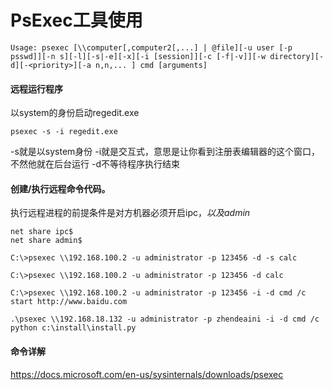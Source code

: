 # PsExec工具使用

```
Usage: psexec [\\computer[,computer2[,...] | @file][-u user [-p psswd]][-n s][-l][-s|-e][-x][-i [session]][-c [-f|-v]][-w directory][-d][-<priority>][-a n,n,... ] cmd [arguments]
```

#### 远程运行程序
以system的身份启动regedit.exe
```
psexec -s -i regedit.exe
```
-s就是以system身份
-i就是交互式，意思是让你看到注册表编辑器的这个窗口，不然他就在后台运行
-d不等待程序执行结束

#### 创建/执行远程命令代码。
执行远程进程的前提条件是对方机器必须开启ipc$，以及admin$
```
net share ipc$
net share admin$
```

```
C:\>psexec \\192.168.100.2 -u administrator -p 123456 -d -s calc
```

```
C:\>psexec \\192.168.100.2 -u administrator -p 123456 -d calc
```

```
C:\>psexec \\192.168.100.2 -u administrator -p 123456 -i -d cmd /c start http://www.baidu.com
```

``` 
.\psexec \\192.168.18.132 -u administrator -p zhendeaini -i -d cmd /c python c:\install\install.py
```

#### 命令详解
https://docs.microsoft.com/en-us/sysinternals/downloads/psexec